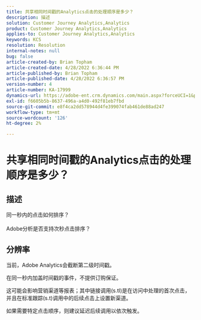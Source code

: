 ```yaml
---
title: 共享相同时间戳的Analytics点击的处理顺序是多少？
description: 描述
solution: Customer Journey Analytics,Analytics
product: Customer Journey Analytics,Analytics
applies-to: Customer Journey Analytics,Analytics
keywords: KCS
resolution: Resolution
internal-notes: null
bug: false
article-created-by: Brian Topham
article-created-date: 4/28/2022 6:36:44 PM
article-published-by: Brian Topham
article-published-date: 4/28/2022 6:36:57 PM
version-number: 4
article-number: KA-17999
dynamics-url: https://adobe-ent.crm.dynamics.com/main.aspx?forceUCI=1&pagetype=entityrecord&etn=knowledgearticle&id=228cd325-22c7-ec11-a7b6-0022480a1b03
exl-id: f6605b5b-8637-496a-a4d0-492f81eb7fbd
source-git-commit: e8f4ca2dd578944d4fe399074fab461de88ad247
workflow-type: tm+mt
source-wordcount: '126'
ht-degree: 2%

---
```


# 共享相同时间戳的Analytics点击的处理顺序是多少？

## 描述

同一秒内的点击如何排序？<br><br>Adobe分析是否支持次秒点击排序？

## 分辨率


当前，Adobe Analytics会截断第二级时间戳。

在同一秒内加盖时间戳的事件，不提供订购保证。

这可能会影响营销渠道等报表；其中链接调用(s.tl)是在访问中处理的首次点击，并且在标准跟踪(s.t)调用中的后续点击上设置新渠道。

如果需要特定点击顺序，则建议延迟后续调用以依次触发。
